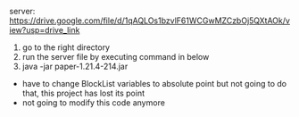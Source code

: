server: https://drive.google.com/file/d/1qAQLOs1bzvlF61WCGwMZCzbOj5QXtAOk/view?usp=drive_link
1. go to the right directory
1. run the server file by executing command in below
1. java -jar paper-1.21.4-214.jar

- have to change BlockList variables to absolute point but not going to do that, this project has lost its point<br/>
- not going to modify this code anymore
